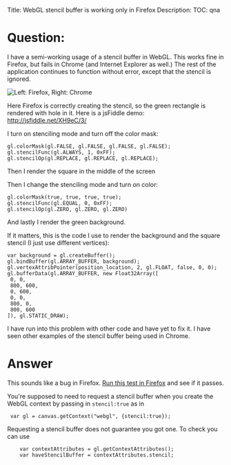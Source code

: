 Title: WebGL stencil buffer is working only in Firefox
Description:
TOC: qna

# Question:

I have a semi-working usage of a stencil buffer in WebGL. This works fine in Firefox, but fails in Chrome (and Internet Explorer as well.) The rest of the application continues to function without error, except that the stencil is ignored.

![Left: Firefox, Right: Chrome][1]


  [1]: http://i.stack.imgur.com/Xqd37.png

Here Firefox is correctly creating the stencil, so the green rectangle is rendered with hole in it. Here is a jsFiddle demo: http://jsfiddle.net/XH9eC/3/

I turn on stenciling mode and turn off the color mask:

    gl.colorMask(gl.FALSE, gl.FALSE, gl.FALSE, gl.FALSE);
    gl.stencilFunc(gl.ALWAYS, 1, 0xFF);
    gl.stencilOp(gl.REPLACE, gl.REPLACE, gl.REPLACE);

Then I render the square in the middle of the screen

Then I change the stenciling mode and turn on color:

    gl.colorMask(true, true, true, true);
    gl.stencilFunc(gl.EQUAL, 0, 0xFF);
    gl.stencilOp(gl.ZERO, gl.ZERO, gl.ZERO)

And lastly I render the green background.

If it matters, this is the code I use to render the background and the square stencil (I just use different vertices):

    var background = gl.createBuffer();
    gl.bindBuffer(gl.ARRAY_BUFFER, background);
    gl.vertexAttribPointer(position_location, 2, gl.FLOAT, false, 0, 0);
    gl.bufferData(gl.ARRAY_BUFFER, new Float32Array([
     0, 0,
     800, 600,
     0, 600,
     0, 0,
     800, 0,
     800, 600
    ]), gl.STATIC_DRAW);

I have run into this problem with other code and have yet to fix it. I have seen other examples of the stencil buffer being used in Chrome.

# Answer

This sounds like a bug in Firefox. [Run this test in Firefox](https://www.khronos.org/registry/webgl/sdk/tests/conformance/context/context-attributes-alpha-depth-stencil-antialias.html) and see if it passes. 

You're supposed to need to request a stencil buffer when you create the WebGL context by passing in `stencil:true` as in

     var gl = canvas.getContext("webgl", {stencil:true});

Requesting a stencil buffer does not guarantee you got one. To check you can use

        var contextAttributes = gl.getContextAttributes();
        var haveStencilBuffer = contextAttributes.stencil;

